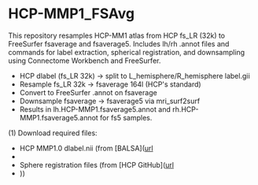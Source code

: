 # HCP-MMP1_FSAvg
This repository resamples HCP-MM1 atlas from HCP fs_LR (32k) to FreeSurfer fsaverage and fsaverage5. Includes lh/rh .annot files and commands for label extraction, spherical registration, and downsampling using Connectome Workbench and FreeSurfer.

* HCP dlabel (fs_LR 32k) → split to L_hemisphere/R_hemisphere label.gii
* Resample fs_LR 32k → fsaverage 164l (HCP's standard)
* Convert to FreeSurfer .annot on fsaverage
* Downsample fsaverage → fsaverage5 via mri_surf2surf
* Results in lh.HCP-MMP1.fsaverage5.annot and rh.HCP-MMP1.fsaverage5.annot for fs5 samples.

(1) Download required files:
* HCP MMP1.0 dlabel.nii (from [BALSA]([url](https://balsa.wustl.edu/WN56)
* 
* Sphere registration files (from [HCP GitHub]([url](https://github.com/Washington-University/HCPpipelines/tree/master/global/templates/standard_mesh_atlases)
* ))





  
